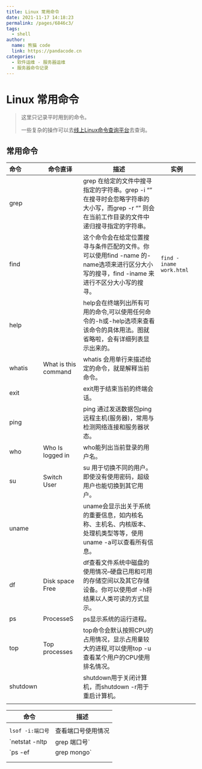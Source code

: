 ```yaml
---
title: Linux 常用命令
date: 2021-11-17 14:18:23
permalink: /pages/6846c3/
tags: 
  - shell
author: 
  name: 熊猫 code
  link: https://pandacode.cn
categories: 
  - 软件运维 - 服务器运维
  - 服务器命令记录
---
```


# Linux 常用命令

> 这里只记录平时用到的命令。
>
> 一些复杂的操作可以去[线上Linux命令查询平台](http://linux.51yip.com/)去查询。



## 常用命令

| 命令     | 命令直译             | 描述                                                         | 实例                    |
| :------- | -------------------- | ------------------------------------------------------------ | ----------------------- |
| grep     |                      | grep 在给定的文件中搜寻指定的字符串。grep -i “” 在搜寻时会忽略字符串的大小写，而grep -r “” 则会在当前工作目录的文件中递归搜寻指定的字符串。 |                         |
| find     |                      | 这个命令会在给定位置搜寻与条件匹配的文件。你可以使用find -name 的-name选项来进行区分大小写的搜寻，find -iname 来进行不区分大小写的搜寻。 | `find -iname work.html` |
| help     |                      | help会在终端列出所有可用的命令,可以使用任何命令的-h或-help选项来查看该命令的具体用法。图就省略啦，会有详细列表显示出来的。 |                         |
| whatis   | What is this command | whatis 会用单行来描述给定的命令，就是解释当前命令。          |                         |
| exit     |                      | exit用于结束当前的终端会话。                                 |                         |
| ping     |                      | ping 通过发送数据包ping远程主机(服务器)，常用与检测网络连接和服务器状态。 |                         |
| who      | Who Is logged in     | who能列出当前登录的用户名。                                  |                         |
| su       | Switch User          | su 用于切换不同的用户。即使没有使用密码，超级用户也能切换到其它用户。 |                         |
| uname    |                      | uname会显示出关于系统的重要信息，如内核名称、主机名、内核版本、处理机类型等等，使用uname -a可以查看所有信息。 |                         |
| df       | Disk space Free      | df查看文件系统中磁盘的使用情况–硬盘已用和可用的存储空间以及其它存储设备。你可以使用df -h将结果以人类可读的方式显示。 |                         |
| ps       | ProcesseS            | ps显示系统的运行进程。                                       |                         |
| top      | Top processes        | top命令会默认按照CPU的占用情况，显示占用量较大的进程,可以使用top -u 查看某个用户的CPU使用排名情况。 |                         |
| shutdown |                      | shutdown用于关闭计算机，而shutdown -r用于重启计算机。        |                         |
|          |                      |                                                              |                         |



| 命令                        | 描述               |
| --------------------------- | ------------------ |
|                             |                    |
| `lsof -i:端口号`            | 查看端口号使用情况 |
| `netstat -nltp|grep 端口号` |                    |
| `ps -ef|grep mongo`         |                    |
|                             |                    |
|                             |                    |

